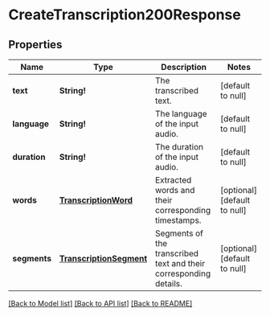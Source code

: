 # CreateTranscription200Response

## Properties
Name | Type | Description | Notes
------------ | ------------- | ------------- | -------------
**text** | **String!** | The transcribed text. | [default to null]
**language** | **String!** | The language of the input audio. | [default to null]
**duration** | **String!** | The duration of the input audio. | [default to null]
**words** | [**TranscriptionWord**](TranscriptionWord.md) | Extracted words and their corresponding timestamps. | [optional] [default to null]
**segments** | [**TranscriptionSegment**](TranscriptionSegment.md) | Segments of the transcribed text and their corresponding details. | [optional] [default to null]

[[Back to Model list]](../README.md#documentation-for-models) [[Back to API list]](../README.md#documentation-for-api-endpoints) [[Back to README]](../README.md)


